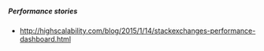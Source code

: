 ##### Performance stories
* http://highscalability.com/blog/2015/1/14/stackexchanges-performance-dashboard.html
